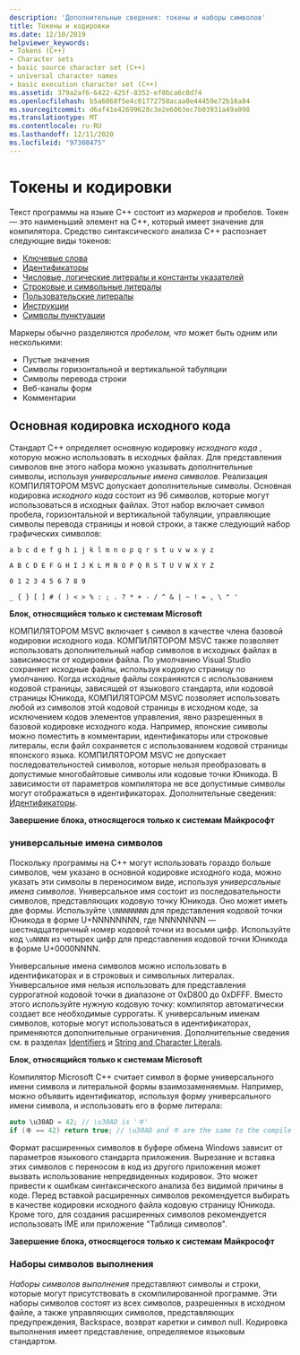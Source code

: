 ```yaml
---
description: 'Дополнительные сведения: токены и наборы символов'
title: Токены и кодировки
ms.date: 12/10/2019
helpviewer_keywords:
- Tokens (C++)
- Character sets
- basic source character set (C++)
- universal character names
- basic execution character set (C++)
ms.assetid: 379a2af6-6422-425f-8352-ef0bca6c0d74
ms.openlocfilehash: b5a6868f5e4c01772758acaa0e44459e72b16a84
ms.sourcegitcommit: d6af41e42699628c3e2e6063ec7b03931a49a098
ms.translationtype: MT
ms.contentlocale: ru-RU
ms.lasthandoff: 12/11/2020
ms.locfileid: "97308475"
---
```

# <a name="tokens-and-character-sets"></a>Токены и кодировки

Текст программы на языке C++ состоит из *маркеров и* пробелов. Токен — это наименьший элемент на C++, который имеет значение для компилятора. Средство синтаксического анализа C++ распознает следующие виды токенов:

- [Ключевые слова](../cpp/keywords-cpp.md)
- [Идентификаторы](../cpp/identifiers-cpp.md)
- [Числовые, логические литералы и константы указателей](../cpp/numeric-boolean-and-pointer-literals-cpp.md)
- [Строковые и символьные литералы](../cpp/string-and-character-literals-cpp.md)
- [Пользовательские литералы](../cpp/user-defined-literals-cpp.md)
- [Инструкции](../cpp/cpp-built-in-operators-precedence-and-associativity.md)
- [Символы пунктуации](../cpp/punctuators-cpp.md)

Маркеры обычно разделяются *пробелом, что* может быть одним или несколькими:

- Пустые значения
- Символы горизонтальной и вертикальной табуляции
- Символы перевода строки
- Веб-каналы форм
- Комментарии

## <a name="basic-source-character-set"></a>Основная кодировка исходного кода

Стандарт C++ определяет основную кодировку *исходного кода* , которую можно использовать в исходных файлах. Для представления символов вне этого набора можно указывать дополнительные символы, используя *универсальные имена символов*. Реализация КОМПИЛЯТОРОМ MSVC допускает дополнительные символы. Основная кодировка *исходного кода* состоит из 96 символов, которые могут использоваться в исходных файлах. Этот набор включает символ пробела, горизонтальной и вертикальной табуляции, управляющие символы перевода страницы и новой строки, а также следующий набор графических символов:

`a b c d e f g h i j k l m n o p q r s t u v w x y z`

`A B C D E F G H I J K L M N O P Q R S T U V W X Y Z`

`0 1 2 3 4 5 6 7 8 9`

`_ { } [ ] # ( ) < > % : ; . ? * + - / ^ & | ~ ! = , \ " '`

**Блок, относящийся только к системам Microsoft**

КОМПИЛЯТОРОМ MSVC включает `$` символ в качестве члена базовой кодировки исходного кода. КОМПИЛЯТОРОМ MSVC также позволяет использовать дополнительный набор символов в исходных файлах в зависимости от кодировки файла. По умолчанию Visual Studio сохраняет исходные файлы, используя кодовую страницу по умолчанию. Когда исходные файлы сохраняются с использованием кодовой страницы, зависящей от языкового стандарта, или кодовой страницы Юникода, КОМПИЛЯТОРОМ MSVC позволяет использовать любой из символов этой кодовой страницы в исходном коде, за исключением кодов элементов управления, явно разрешенных в базовой кодировке исходного кода. Например, японские символы можно поместить в комментарии, идентификаторы или строковые литералы, если файл сохраняется с использованием кодовой страницы японского языка. КОМПИЛЯТОРОМ MSVC не допускает последовательностей символов, которые нельзя преобразовать в допустимые многобайтовые символы или кодовые точки Юникода. В зависимости от параметров компилятора не все допустимые символы могут отображаться в идентификаторах. Дополнительные сведения: [Идентификаторы](../cpp/identifiers-cpp.md).

**Завершение блока, относящегося только к системам Майкрософт**

### <a name="universal-character-names"></a>универсальные имена символов

Поскольку программы на C++ могут использовать гораздо больше символов, чем указано в основной кодировке исходного кода, можно указать эти символы в переносимом виде, используя *универсальные имена символов*. Универсальное имя состоит из последовательности символов, представляющих кодовую точку Юникода.  Оно может иметь две формы. Используйте `\UNNNNNNNN` для представления кодовой точки Юникода в форме U+NNNNNNNN, где NNNNNNNN — шестнадцатеричный номер кодовой точки из восьми цифр. Используйте код `\uNNNN` из четырех цифр для представления кодовой точки Юникода в форме U+0000NNNN.

Универсальные имена символов можно использовать в идентификаторах и в строковых и символьных литералах. Универсальное имя нельзя использовать для представления суррогатной кодовой точки в диапазоне от 0xD800 до 0xDFFF. Вместо этого используйте нужную кодовую точку: компилятор автоматически создает все необходимые суррогаты. К универсальным именам символов, которые могут использоваться в идентификаторах, применяются дополнительные ограничения. Дополнительные сведения см. в разделах [Identifiers](../cpp/identifiers-cpp.md) и [String and Character Literals](../cpp/string-and-character-literals-cpp.md).

**Блок, относящийся только к системам Microsoft**

Компилятор Microsoft C++ считает символ в форме универсального имени символа и литеральной формы взаимозаменяемым. Например, можно объявить идентификатор, используя форму универсального имени символа, и использовать его в форме литерала:

```cpp
auto \u30AD = 42; // \u30AD is 'キ'
if (キ == 42) return true; // \u30AD and キ are the same to the compiler
```

Формат расширенных символов в буфере обмена Windows зависит от параметров языкового стандарта приложения. Вырезание и вставка этих символов с переносом в код из другого приложения может вызвать использование непредвиденных кодировок. Это может привести к ошибкам синтаксического анализа без видимой причины в коде. Перед вставкой расширенных символов рекомендуется выбирать в качестве кодировки исходного файла кодовую страницу Юникода. Кроме того, для создания расширенных символов рекомендуется использовать IME или приложение "Таблица символов".

**Завершение блока, относящегося только к системам Майкрософт**

### <a name="execution-character-sets"></a>Наборы символов выполнения

*Наборы символов выполнения* представляют символы и строки, которые могут присутствовать в скомпилированной программе. Эти наборы символов состоят из всех символов, разрешенных в исходном файле, а также управляющих символов, представляющих предупреждения, Backspace, возврат каретки и символ null. Кодировка выполнения имеет представление, определяемое языковым стандартом.
